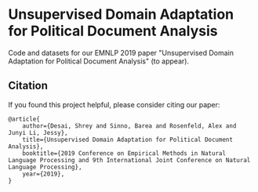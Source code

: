 # Unsupervised Domain Adaptation for Political Document Analysis

Code and datasets for our EMNLP 2019 paper "Unsupervised Domain Adaptation for Political Document Analysis" (to appear).

## Citation

If you found this project helpful, please consider citing our paper:

```
@article{
	author={Desai, Shrey and Sinno, Barea and Rosenfeld, Alex and Junyi Li, Jessy},
	title={Unsupervised Domain Adaptation for Political Document Analysis},
	booktitle={2019 Conference on Empirical Methods in Natural Language Processing and 9th International Joint Conference on Natural Language Processing},
	year={2019},
}
```
